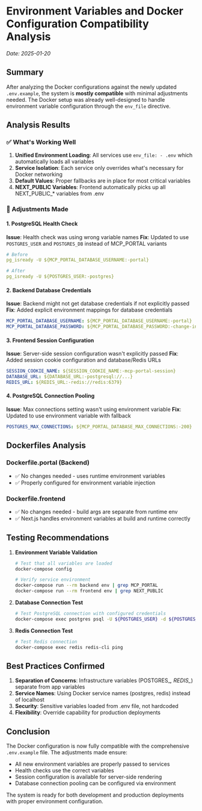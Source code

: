 # Environment Variables and Docker Configuration Compatibility Analysis

*Date: 2025-01-20*

## Summary

After analyzing the Docker configurations against the newly updated `.env.example`, the system is **mostly compatible** with minimal adjustments needed. The Docker setup was already well-designed to handle environment variable configuration through the `env_file` directive.

## Analysis Results

### ✅ What's Working Well

1. **Unified Environment Loading**: All services use `env_file: - .env` which automatically loads all variables
2. **Service Isolation**: Each service only overrides what's necessary for Docker networking
3. **Default Values**: Proper fallbacks are in place for most critical variables
4. **NEXT_PUBLIC Variables**: Frontend automatically picks up all NEXT_PUBLIC_* variables from .env

### 🔧 Adjustments Made

#### 1. PostgreSQL Health Check
**Issue**: Health check was using wrong variable names
**Fix**: Updated to use `POSTGRES_USER` and `POSTGRES_DB` instead of MCP_PORTAL variants
```yaml
# Before
pg_isready -U ${MCP_PORTAL_DATABASE_USERNAME:-portal}

# After
pg_isready -U ${POSTGRES_USER:-postgres}
```

#### 2. Backend Database Credentials
**Issue**: Backend might not get database credentials if not explicitly passed
**Fix**: Added explicit environment mappings for database credentials
```yaml
MCP_PORTAL_DATABASE_USERNAME: ${MCP_PORTAL_DATABASE_USERNAME:-portal}
MCP_PORTAL_DATABASE_PASSWORD: ${MCP_PORTAL_DATABASE_PASSWORD:-change-in-production}
```

#### 3. Frontend Session Configuration
**Issue**: Server-side session configuration wasn't explicitly passed
**Fix**: Added session cookie configuration and database/Redis URLs
```yaml
SESSION_COOKIE_NAME: ${SESSION_COOKIE_NAME:-mcp-portal-session}
DATABASE_URL: ${DATABASE_URL:-postgresql://...}
REDIS_URL: ${REDIS_URL:-redis://redis:6379}
```

#### 4. PostgreSQL Connection Pooling
**Issue**: Max connections setting wasn't using environment variable
**Fix**: Updated to use environment variable with fallback
```yaml
POSTGRES_MAX_CONNECTIONS: ${MCP_PORTAL_DATABASE_MAX_CONNECTIONS:-200}
```

## Dockerfiles Analysis

### Dockerfile.portal (Backend)
- ✅ No changes needed - uses runtime environment variables
- ✅ Properly configured for environment variable injection

### Dockerfile.frontend
- ✅ No changes needed - build args are separate from runtime env
- ✅ Next.js handles environment variables at build and runtime correctly

## Testing Recommendations

1. **Environment Variable Validation**
   ```bash
   # Test that all variables are loaded
   docker-compose config

   # Verify service environment
   docker-compose run --rm backend env | grep MCP_PORTAL
   docker-compose run --rm frontend env | grep NEXT_PUBLIC
   ```

2. **Database Connection Test**
   ```bash
   # Test PostgreSQL connection with configured credentials
   docker-compose exec postgres psql -U ${POSTGRES_USER} -d ${POSTGRES_DB}
   ```

3. **Redis Connection Test**
   ```bash
   # Test Redis connection
   docker-compose exec redis redis-cli ping
   ```

## Best Practices Confirmed

1. **Separation of Concerns**: Infrastructure variables (POSTGRES_*, REDIS_*) separate from app variables
2. **Service Names**: Using Docker service names (postgres, redis) instead of localhost
3. **Security**: Sensitive variables loaded from .env file, not hardcoded
4. **Flexibility**: Override capability for production deployments

## Conclusion

The Docker configuration is now fully compatible with the comprehensive `.env.example` file. The adjustments made ensure:

- All new environment variables are properly passed to services
- Health checks use the correct variables
- Session configuration is available for server-side rendering
- Database connection pooling can be configured via environment

The system is ready for both development and production deployments with proper environment configuration.